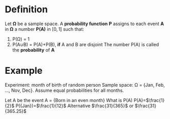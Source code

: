 # Definition
Let **Ω** be a sample space. A **probability function** **P** assigns to each event **A** in **Ω** a number **P(A)** in $[0,1]$ such that: 
1. P(Ω) = 1
2. P(A∪B) = P(A)+P(B), **if** A and B are disjoint
The number P(A) is called the **probability** of **A**
# Example
Experiment: month of birth of random person
Sample space: Ω = {Jan, Feb, ..., Nov, Dec}.
Assume equal probabilities for all months. 

Let A be the event A = {Born in an even month}
What is P(A)
	P(A)=$\frac{1}{2}$ 
P({Jan})=$\frac{1}{12}$ Alternative $\frac{31}{365}$ or $\frac{31}{365.25}$